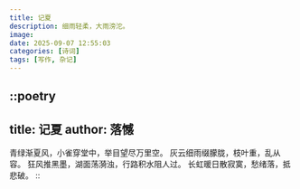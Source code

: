 ```yaml
---
title: 记夏
description: 细雨轻柔，大雨滂沱。
image:
date: 2025-09-07 12:55:03
categories: [诗词]
tags: [写作, 杂记]
---
```


::poetry
---
title: 记夏
author: 落憾
---
青绿渐夏风，小雀穿堂中，举目望尽万里空。
灰云细雨缀朦胧，枝叶重，乱从容。
狂风推黑墨，湖面荡漪浊，行路积水阻人过。
长虹暖日散寂寞，愁绪落，抵悲破。
::